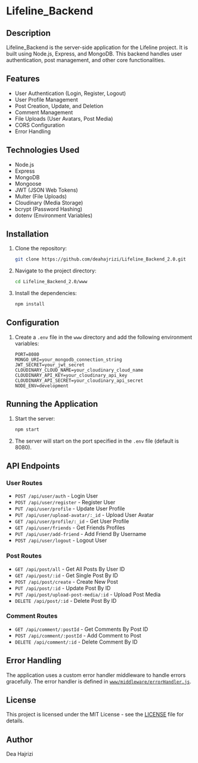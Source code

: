 # Lifeline_Backend

## Description
Lifeline_Backend is the server-side application for the Lifeline project. It is built using Node.js, Express, and MongoDB. This backend handles user authentication, post management, and other core functionalities.

 ## Features
- User Authentication (Login, Register, Logout)
- User Profile Management
- Post Creation, Update, and Deletion
- Comment Management
- File Uploads (User Avatars, Post Media)
- CORS Configuration
- Error Handling

## Technologies Used
- Node.js
- Express
- MongoDB
- Mongoose
- JWT (JSON Web Tokens)
- Multer (File Uploads)
- Cloudinary (Media Storage)
- bcrypt (Password Hashing)
- dotenv (Environment Variables)

## Installation
1. Clone the repository:
    ```sh
    git clone https://github.com/deahajrizi/Lifeline_Backend_2.0.git
    ```
2. Navigate to the project directory:
    ```sh
    cd Lifeline_Backend_2.0/www
    ```
3. Install the dependencies:
    ```sh
    npm install
    ```

## Configuration
1. Create a `.env` file in the `www` directory and add the following environment variables:
    ```env
    PORT=8080
    MONGO_URI=your_mongodb_connection_string
    JWT_SECRET=your_jwt_secret
    CLOUDINARY_CLOUD_NAME=your_cloudinary_cloud_name
    CLOUDINARY_API_KEY=your_cloudinary_api_key
    CLOUDINARY_API_SECRET=your_cloudinary_api_secret
    NODE_ENV=development
    ```

## Running the Application
1. Start the server:
    ```sh
    npm start
    ```
2. The server will start on the port specified in the `.env` file (default is 8080).

## API Endpoints
### User Routes
- `POST /api/user/auth` - Login User
- `POST /api/user/register` - Register User
- `PUT /api/user/profile` - Update User Profile
- `PUT /api/user/upload-avatar/:_id` - Upload User Avatar
- `GET /api/user/profile/:_id` - Get User Profile
- `GET /api/user/friends` - Get Friends Profiles
- `PUT /api/user/add-friend` - Add Friend By Username
- `POST /api/user/logout` - Logout User

### Post Routes
- `GET /api/post/all` - Get All Posts By User ID
- `GET /api/post/:id` - Get Single Post By ID
- `POST /api/post/create` - Create New Post
- `PUT /api/post/:id` - Update Post By ID
- `PUT /api/post/upload-post-media/:id` - Upload Post Media
- `DELETE /api/post/:id` - Delete Post By ID

### Comment Routes
- `GET /api/comment/:postId` - Get Comments By Post ID
- `POST /api/comment/:postId` - Add Comment to Post
- `DELETE /api/comment/:id` - Delete Comment By ID

## Error Handling
The application uses a custom error handler middleware to handle errors gracefully. The error handler is defined in [`www/middleware/errorHandler.js`](www/middleware/errorHandler.js).

## License
This project is licensed under the MIT License - see the [LICENSE](LICENSE) file for details.

## Author
Dea Hajrizi
